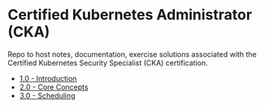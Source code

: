 # Certified Kubernetes Administrator (CKA)

Repo to host notes, documentation, exercise solutions associated with the Certified Kubernetes Security Specialist (CKA) certification.

- [1.0 - Introduction](./CKA/01_Course-Introduction.md)
- [2.0 - Core Concepts](./CKA/02_Core-Concepts.md)
- [3.0 - Scheduling](./CKA/03_Scheduling.md)
